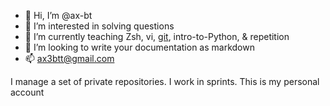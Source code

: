 - 👋 Hi, I’m @ax-bt
- 👀 I’m interested in solving questions
- 🌱 I’m currently teaching Zsh, vi, [git](https://git-scm.com/book/en/v2/Getting-Started-What-is-Git%3F), intro-to-Python, & repetition
- 💞️ I’m looking to write your documentation as markdown
- 📫 [ax3btt@gmail.com](mailto:ax3btt@gmail.com)

I manage a set of private repositories.
I work in sprints.
This is my personal account

<!---
ax-bt is a ✨ special ✨
--->
